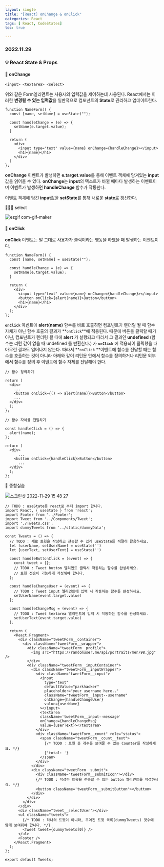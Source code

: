 ```yaml
---
layout: single
title: "[React] onChange & onClick"
categories: React
tags: [ React, CodeStates]
toc: true

---
```


### 2022.11.29

### 💡  React State & Props

#### 📌 onChange

```react
<input> <textarea> <select>
```

위와 같은 Form엘리먼트는 사용자의 입력값을 제어하는데 사용된다. React에서는 이러한 **변경될 수 있는 입력값**을 일반적으로 컴포넌트의 **State**로 관리하고 업데이트한다. 

```react
function NameForm() {
  const [name, setName] = useState("");

  const handleChange = (e) => {
    setName(e.target.value);
  }

  return (
    <div>
      <input type="text" value={name} onChange={handleChange}></input>
      <h1>{name}</h1>
    </div>
  )
};
```

**onChange** 이벤트가 발생하면 **e.target.value**를 통해 이벤트 객체에 담겨있는 **input** 값을 읽어올 수 있다. **onChange**는 **input**의 텍스트가 바뀔 때마다 발생하는 이벤트이며 이벤트가 발생하면 **handleChange** 함수가 작동한다.

이벤트 객체에 담긴 **input**값을 **setState**를 통해 새로운 **state**로 갱신한다. 

👨🏻‍💻 select

<img src="https://user-images.githubusercontent.com/104547038/204447115-59997285-72cf-478f-8db0-58a4549a13f0.gif" alt="ezgif com-gif-maker"  />



#### 📌 onClick

**onClick** 이벤트는 말 그대로 사용자가 클릭이라는 행동을 하였을 때 발생하는 이벤트이다. 

```react
function NameForm() {
  const [name, setName] = useState("");

  const handleChange = (e) => {
    setName(e.target.value);
  }

  return (
    <div>
      <input type="text" value={name} onChange={handleChange}></input>
      <button onClick={alert(name)}>Button</button>
      <h1>{name}</h1>
    </div>
  );
};
```

**`onClick`** 이벤트에 **alert(name)** 함수를 바로 호출하면 컴포넌트가 렌더릴 될 때 함수 자체가 아닌 함수 호출의 결과가 **`onClick`**에 적용된다. 때문에 버튼을 클릭할 때가 아닌, 컴포넌트가 렌더링 될 때에 **alert** 가 실행되고 따라서 그 결과인 **undefined** (함수는 리턴 값이 없을 때 undefined 를 반환한다.) 가 **`onClick`** 에 적용되어 클릭했을 때 아무런 결과도 일어나지 않는다. 따라서 **`onClick` **이벤트에 함수를 전달할 때는 함수를 호출하는 것이 아니라 아래와 같이 리턴문 안에서 함수를 정의하거나 리턴문 외부에서 함수를 정의 후 이벤트에 함수 자체를 전달해야 한다.

```react
// 함수 정의하기

return (
  <div>
	...
    <button onClick={() => alert(name)}>Button</button>
	...
  </div>
  );
};

// 함수 자체를 전달하기

const handleClick = () => {
  alert(name);
};

return (
  <div>
      ...
    <button onClick={handleClick}>Button</button>
      ...
  </div>
  );
};
```

🧐 종합실습

![스크린샷 2022-11-29 15 48 27](https://user-images.githubusercontent.com/104547038/204458831-2e544e3d-55d5-4209-951a-b0e9a5aa2553.png)

```react
// TODO : useState를 react로 부터 import 합니다.
import React, { useState } from 'react';
import Footer from '../Footer';
import Tweet from '../Components/Tweet';
import './Tweets.css';
import dummyTweets from '../static/dummyData';

const Tweets = () => {
  // TODO : 새로 트윗을 작성하고 전송할 수 있게 useState를 적절히 활용하세요.
  let [userName, setUserName] = useState('')
  let [userText, setUserText] = useState('')

  const handleButtonClick = (event) => {
    const tweet = {};
    // TODO : Tweet button 엘리먼트 클릭시 작동하는 함수를 완성하세요.
    // 트윗 전송이 가능하게 작성해야 합니다.
  };

  const handleChangeUser = (event) => {
    // TODO : Tweet input 엘리먼트에 입력 시 작동하는 함수를 완성하세요.
    setUserName(event.target.value)
  };

  const handleChangeMsg = (event) => {
    // TODO : Tweet textarea 엘리먼트에 입력 시 작동하는 함수를 완성하세요.
    setUserText(event.target.value)
  };

  return (
    <React.Fragment>
      <div className="tweetForm__container">
        <div className="tweetForm__wrapper">
          <div className="tweetForm__profile">
            <img src="https://randomuser.me/api/portraits/men/98.jpg" />
          </div>
          <div className="tweetForm__inputContainer">
            <div className="tweetForm__inputWrapper">
              <div className="tweetForm__input">
                <input
                  type="text"
                  defaultValue="parkhacker"
                  placeholder="your username here.."
                  className="tweetForm__input--username"
                  onChange={handleChangeUser}
                  value={userName}
                ></input>
                <textarea 
                className='tweetForm__input--message'
                onChange={handleChangeMsg}
                value={userText}></textarea>
              </div>
              <div className="tweetForm__count" role="status">
                <span className="tweetForm__count__text">
                  {/* TODO : 트윗 총 개수를 보여줄 수 있는 Counter를 작성하세요. */}
                  {'total: '}
                </span>
              </div>
            </div>
            <div className="tweetForm__submit">
              <div className="tweetForm__submitIcon"></div>
              {/* TODO : 작성한 트윗을 전송할 수 있는 button 엘리먼트를 작성하세요. */}
              <button className='tweetForm__submitButton'></button>
            </div>
          </div>
        </div>
      </div>
      <div className="tweet__selectUser"></div>
      <ul className="tweets">
        {/* TODO : 하나의 트윗이 아니라, 주어진 트윗 목록(dummyTweets) 갯수에 맞게 보여줘야 합니다. */}
        <Tweet tweet={dummyTweets[0]} />
      </ul>
      <Footer />
    </React.Fragment>
  );
};

export default Tweets;
```

